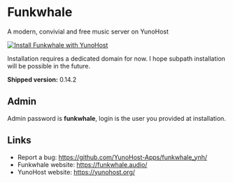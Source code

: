 # Funkwhale
A modern, convivial and free music server on YunoHost

[![Install Funkwhale with YunoHost](https://install-app.yunohost.org/install-with-yunohost.png)](https://install-app.yunohost.org/?app=funkwhale)

Installation requires a dedicated domain for now. I hope subpath installation will be possible in the future.

**Shipped version:** 0.14.2

## Admin

Admin password is **funkwhale**, login is the user you provided at installation.

## Links

 * Report a bug: https://github.com/YunoHost-Apps/funkwhale_ynh/
 * Funkwhale website: https://funkwhale.audio/
 * YunoHost website: https://yunohost.org/